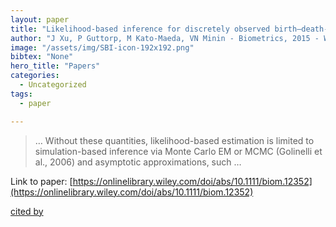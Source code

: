 ```yaml
---
layout: paper
title: "Likelihood‐based inference for discretely observed birth–death‐shift processes, with applications to evolution of mobile genetic elements"
author: "J Xu, P Guttorp, M Kato‐Maeda, VN Minin - Biometrics, 2015 - Wiley Online Library"
image: "/assets/img/SBI-icon-192x192.png"
bibtex: "None"
hero_title: "Papers"
categories:
  - Uncategorized
tags:
  - paper

---
```

>… Without these quantities, likelihood-based estimation is limited to simulation-based inference via Monte Carlo EM or MCMC (Golinelli et al., 2006) and asymptotic approximations, such …

Link to paper: [https://onlinelibrary.wiley.com/doi/abs/10.1111/biom.12352](https://onlinelibrary.wiley.com/doi/abs/10.1111/biom.12352)

[cited by](https://scholar.google.com/scholar?cites=7911640156693106579&as_sdt=2005&sciodt=0,5&hl=en&num=20)
